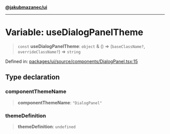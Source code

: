 [**@jakubmazanec/ui**](../README.md)

---

# Variable: useDialogPanelTheme

> `const` **useDialogPanelTheme**: `object` & () => (`baseClassName?`, `overrideClassName?`) =>
> `string`

Defined in:
[packages/ui/source/components/DialogPanel.tsx:15](https://github.com/jakubmazanec/tools/blob/acfa246dbb1035f65efb7fa114167a3cbefca108/packages/ui/source/components/DialogPanel.tsx#L15)

## Type declaration

### componentThemeName

> **componentThemeName**: `"DialogPanel"`

### themeDefinition

> **themeDefinition**: `undefined`
